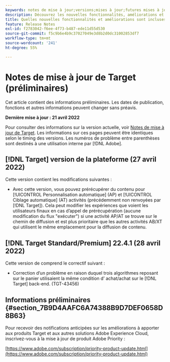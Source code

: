 ```yaml
---
keywords: notes de mise à jour;versions;mises à jour;futures mises à jour;améliorations;nouvelles fonctionnalités;correctifs;préliminaire
description: Découvrez les nouvelles fonctionnalités, améliorations et correctifs de la prochaine version d’Adobe Target, notamment les SDK, les API et les bibliothèques JavaScript.
title: Quelles nouvelles fonctionnalités et améliorations sont incluses dans la version à venir ?
feature: Release Notes
exl-id: f2783042-f6ee-4f73-b487-ede11d55d530
source-git-commit: f5c9b6e4b9c37027049e3d8b2d0dc31002853df7
workflow-type: tm+mt
source-wordcount: '241'
ht-degree: 55%

---
```


# Notes de mise à jour de Target (préliminaires)

Cet article contient des informations préliminaires. Les dates de publication, fonctions et autres informations peuvent changer sans préavis.

**Dernière mise à jour : 21 avril 2022**

Pour consulter des informations sur la version actuelle, voir [Notes de mise à jour de Target](release-notes.md). Les informations sur ces pages peuvent être identiques selon le timing des versions. Les numéros de problème entre parenthèses sont destinés à une utilisation interne par [!DNL Adobe].

## [!DNL Target] version de la plateforme (27 avril 2022)

Cette version contient les modifications suivantes :

* Avec cette version, vous pouvez prérécupérer du contenu pour [!UICONTROL Personnalisation automatique] (AP) et [!UICONTROL Ciblage automatique] (AT) activités (précédemment non renvoyées par [!DNL Target]). Cela peut modifier les expériences que voient les utilisateurs finaux en cas d’appel de prérécupération (aucune modification du flux &quot;exécuter&quot;) si une activité AP/AT se trouve sur le chemin de diffusion et est plus prioritaire que les autres activités AB/XT qui utilisent le même emplacement pour la diffusion de contenu.

## [!DNL Target Standard/Premium] 22.4.1 (28 avril 2022)

Cette version de comprend le correctif suivant :

* Correction d’un problème en raison duquel trois algorithmes reposant sur le panier utilisaient la même condition d’ achat/achat sur le [!DNL Target] back-end. (TGT-43456)

## Informations préliminaires {#section_7B9D4AAFC6A74388B9D7DEF0658D8B63}

Pour recevoir des notifications anticipées sur les améliorations à apporter aux produits Target et aux autres solutions Adobe Experience Cloud, inscrivez-vous à la mise à jour de produit Adobe Priority :

[https://www.adobe.com/subscription/priority-product-update.html](https://www.adobe.com/subscription/priority-product-update.html)

